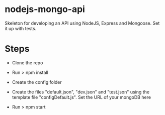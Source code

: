 # nodejs-mongo-api
Skeleton for developing an API using NodeJS, Express and Mongoose. Set it up with tests.


# Steps
* Clone the repo

* Run > npm install

* Create the config folder

* Create the files "default.json", "dev.json" and "test.json" using the template file "configDefault.js". Set the URL of your mongoDB here

* Run > npm start
